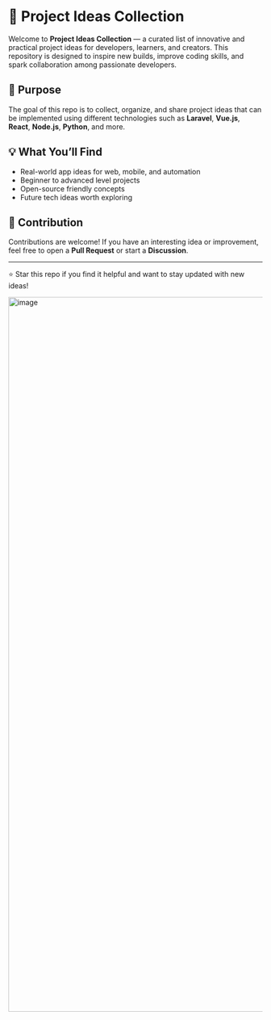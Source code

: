 # 🚀 Project Ideas Collection

Welcome to **Project Ideas Collection** — a curated list of innovative and practical project ideas for developers, learners, and creators.
This repository is designed to inspire new builds, improve coding skills, and spark collaboration among passionate developers.

## 🌱 Purpose

The goal of this repo is to collect, organize, and share project ideas that can be implemented using different technologies such as **Laravel**, **Vue.js**, **React**, **Node.js**, **Python**, and more.

## 💡 What You’ll Find

* Real-world app ideas for web, mobile, and automation
* Beginner to advanced level projects
* Open-source friendly concepts
* Future tech ideas worth exploring

## 🤝 Contribution

Contributions are welcome!
If you have an interesting idea or improvement, feel free to open a **Pull Request** or start a **Discussion**.

---

⭐ Star this repo if you find it helpful and want to stay updated with new ideas!





<img width="1920" height="1416" alt="image" src="https://github.com/user-attachments/assets/360883c9-16b0-471b-b37c-ec2670e0a8d7" />
